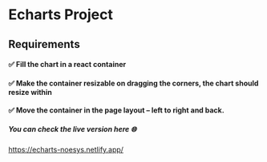 # Echarts Project

## Requirements

#### ✅ Fill the chart in a react container
#### ✅ Make the container resizable on dragging the corners, the chart should resize within
#### ✅ Move the container in the page layout – left to right and back.

##### You can check the live version here 🌐
https://echarts-noesys.netlify.app/

